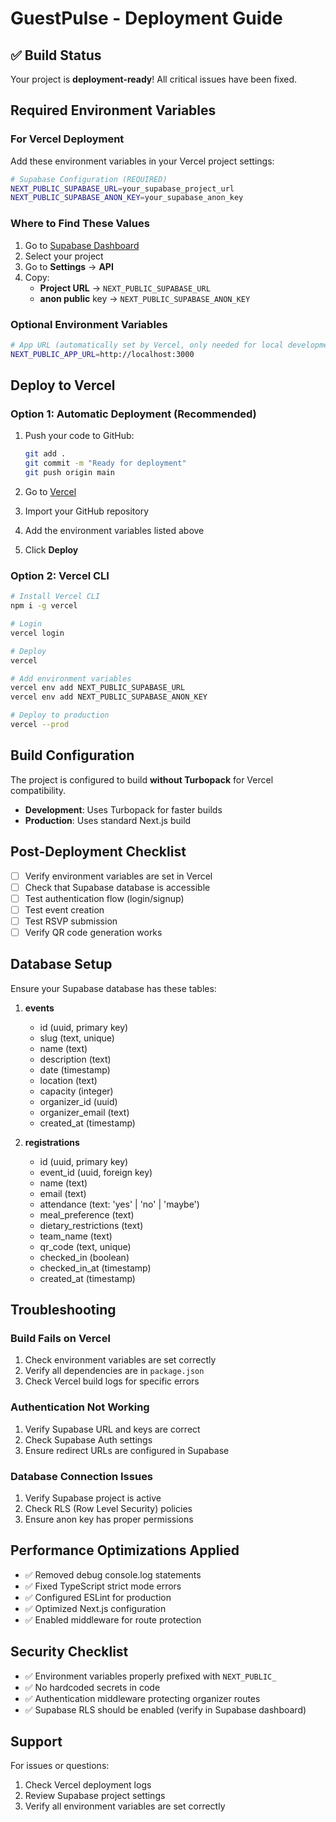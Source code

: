 # GuestPulse - Deployment Guide

## ✅ Build Status
Your project is **deployment-ready**! All critical issues have been fixed.

## Required Environment Variables

### For Vercel Deployment

Add these environment variables in your Vercel project settings:

```bash
# Supabase Configuration (REQUIRED)
NEXT_PUBLIC_SUPABASE_URL=your_supabase_project_url
NEXT_PUBLIC_SUPABASE_ANON_KEY=your_supabase_anon_key
```

### Where to Find These Values

1. Go to [Supabase Dashboard](https://app.supabase.com/)
2. Select your project
3. Go to **Settings** → **API**
4. Copy:
   - **Project URL** → `NEXT_PUBLIC_SUPABASE_URL`
   - **anon public** key → `NEXT_PUBLIC_SUPABASE_ANON_KEY`

### Optional Environment Variables

```bash
# App URL (automatically set by Vercel, only needed for local development)
NEXT_PUBLIC_APP_URL=http://localhost:3000
```

## Deploy to Vercel

### Option 1: Automatic Deployment (Recommended)

1. Push your code to GitHub:
   ```bash
   git add .
   git commit -m "Ready for deployment"
   git push origin main
   ```

2. Go to [Vercel](https://vercel.com/new)
3. Import your GitHub repository
4. Add the environment variables listed above
5. Click **Deploy**

### Option 2: Vercel CLI

```bash
# Install Vercel CLI
npm i -g vercel

# Login
vercel login

# Deploy
vercel

# Add environment variables
vercel env add NEXT_PUBLIC_SUPABASE_URL
vercel env add NEXT_PUBLIC_SUPABASE_ANON_KEY

# Deploy to production
vercel --prod
```

## Build Configuration

The project is configured to build **without Turbopack** for Vercel compatibility.

- **Development**: Uses Turbopack for faster builds
- **Production**: Uses standard Next.js build

## Post-Deployment Checklist

- [ ] Verify environment variables are set in Vercel
- [ ] Check that Supabase database is accessible
- [ ] Test authentication flow (login/signup)
- [ ] Test event creation
- [ ] Test RSVP submission
- [ ] Verify QR code generation works

## Database Setup

Ensure your Supabase database has these tables:

1. **events**
   - id (uuid, primary key)
   - slug (text, unique)
   - name (text)
   - description (text)
   - date (timestamp)
   - location (text)
   - capacity (integer)
   - organizer_id (uuid)
   - organizer_email (text)
   - created_at (timestamp)

2. **registrations**
   - id (uuid, primary key)
   - event_id (uuid, foreign key)
   - name (text)
   - email (text)
   - attendance (text: 'yes' | 'no' | 'maybe')
   - meal_preference (text)
   - dietary_restrictions (text)
   - team_name (text)
   - qr_code (text, unique)
   - checked_in (boolean)
   - checked_in_at (timestamp)
   - created_at (timestamp)

## Troubleshooting

### Build Fails on Vercel

1. Check environment variables are set correctly
2. Verify all dependencies are in `package.json`
3. Check Vercel build logs for specific errors

### Authentication Not Working

1. Verify Supabase URL and keys are correct
2. Check Supabase Auth settings
3. Ensure redirect URLs are configured in Supabase

### Database Connection Issues

1. Verify Supabase project is active
2. Check RLS (Row Level Security) policies
3. Ensure anon key has proper permissions

## Performance Optimizations Applied

- ✅ Removed debug console.log statements
- ✅ Fixed TypeScript strict mode errors
- ✅ Configured ESLint for production
- ✅ Optimized Next.js configuration
- ✅ Enabled middleware for route protection

## Security Checklist

- ✅ Environment variables properly prefixed with `NEXT_PUBLIC_`
- ✅ No hardcoded secrets in code
- ✅ Authentication middleware protecting organizer routes
- ✅ Supabase RLS should be enabled (verify in Supabase dashboard)

## Support

For issues or questions:
1. Check Vercel deployment logs
2. Review Supabase project settings
3. Verify all environment variables are set correctly

